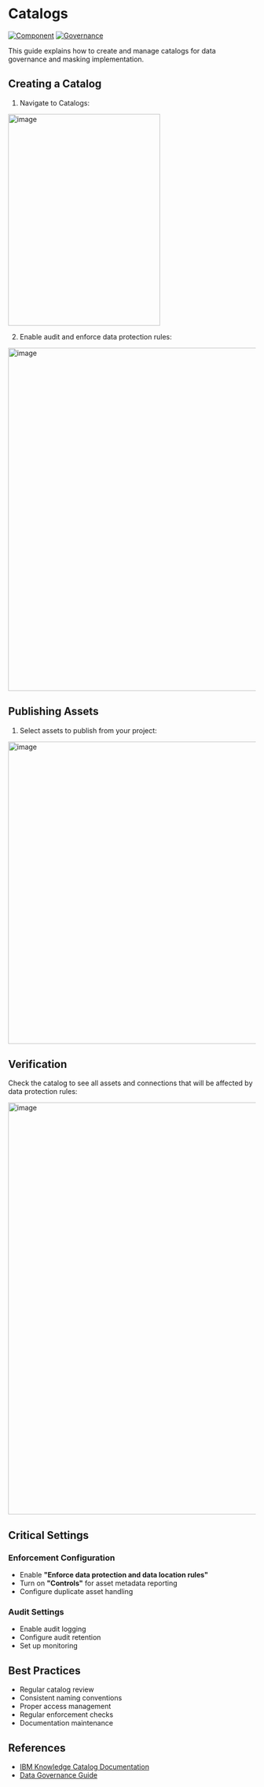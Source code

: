 # Catalogs

[![Component](https://img.shields.io/badge/Component-Catalogs-blue)](https://cloud.ibm.com/docs/data-catalog)
[![Governance](https://img.shields.io/badge/Governance-Data-green)](https://www.ibm.com/products/watsonx-data)

This guide explains how to create and manage catalogs for data governance and masking implementation.

## Creating a Catalog

1. Navigate to Catalogs:

<img width="309" height="430" alt="image" src="https://github.com/user-attachments/assets/90b01339-87b4-4301-9dbf-f15caff10071" />

2. Enable audit and enforce data protection rules:

<img width="1510" height="697" alt="image" src="https://github.com/user-attachments/assets/0a75283c-ccfe-4b60-b0e8-7900a1d1315e" />

## Publishing Assets

1. Select assets to publish from your project:

<img width="1804" height="614" alt="image" src="https://github.com/user-attachments/assets/860953b6-cad5-4c47-9c49-c74eae92fad1" />

## Verification

Check the catalog to see all assets and connections that will be affected by data protection rules:

<img width="1777" height="837" alt="image" src="https://github.com/user-attachments/assets/e330fb0f-4570-491b-97dd-ab37a92d35ac" />

## Critical Settings

### Enforcement Configuration
- Enable **"Enforce data protection and data location rules"**
- Turn on **"Controls"** for asset metadata reporting
- Configure duplicate asset handling

### Audit Settings
- Enable audit logging
- Configure audit retention
- Set up monitoring

## Best Practices

- Regular catalog review
- Consistent naming conventions
- Proper access management
- Regular enforcement checks
- Documentation maintenance

## References

- [IBM Knowledge Catalog Documentation](https://cloud.ibm.com/docs/data-catalog)
- [Data Governance Guide](https://cloud.ibm.com/docs/data-catalog?topic=data-catalog-governance)
